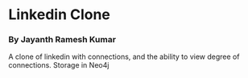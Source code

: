 # Linkedin Clone

### By Jayanth Ramesh Kumar

A clone of linkedin with connections, and the ability to view degree of connections. Storage in Neo4j
